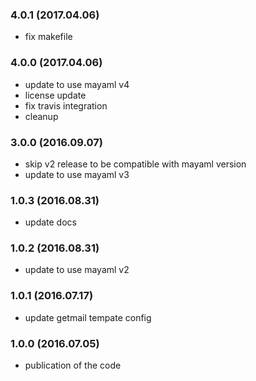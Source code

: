 ### 4.0.1 (2017.04.06)

* fix makefile

### 4.0.0 (2017.04.06)

* update to use mayaml v4
* license update
* fix travis integration
* cleanup

### 3.0.0 (2016.09.07)

* skip v2 release to be compatible with mayaml version
* update to use mayaml v3

### 1.0.3 (2016.08.31)

* update docs

### 1.0.2 (2016.08.31)

* update to use mayaml v2

### 1.0.1 (2016.07.17)

* update getmail tempate config

### 1.0.0 (2016.07.05)

* publication of the code
